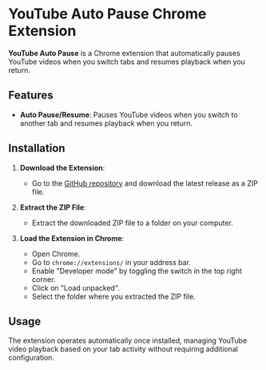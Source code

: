 # YouTube Auto Pause Chrome Extension

**YouTube Auto Pause** is a Chrome extension that automatically pauses YouTube videos when you switch tabs and resumes playback when you return.

## Features

- **Auto Pause/Resume**: Pauses YouTube videos when you switch to another tab and resumes playback when you return.

## Installation

1. **Download the Extension**:
   - Go to the [GitHub repository](https://github.com/vivekpatel200/YouTube_Auto_Pause) and download the latest release as a ZIP file.

2. **Extract the ZIP File**:
   - Extract the downloaded ZIP file to a folder on your computer.

3. **Load the Extension in Chrome**:
   - Open Chrome.
   - Go to `chrome://extensions/` in your address bar.
   - Enable "Developer mode" by toggling the switch in the top right corner.
   - Click on "Load unpacked".
   - Select the folder where you extracted the ZIP file.

## Usage

The extension operates automatically once installed, managing YouTube video playback based on your tab activity without requiring additional configuration.

